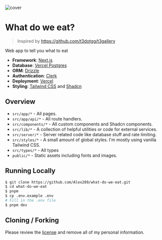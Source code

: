 ![cover](https://repository-images.githubusercontent.com/306412712/6db8458b-8415-407c-9629-712720d57cb1)

# What do we eat?

> Inspired by https://github.com/t3dotgg/t3gallery

Web app to tell you what to eat

- **Framework**: [Next.js](https://nextjs.org/)
- **Database**: [Vercel Postgres](https://vercel.com/docs/storage/vercel-postgres)
- **ORM**: [Drizzle](https://orm.drizzle.team/)
- **Authentication**: [Clerk](https://clerk.com/)
- **Deployment**: [Vercel](https://vercel.com)
- **Styling**: [Tailwind CSS](https://tailwindcss.com/) and [Shadcn](https://ui.shadcn.com/)

## Overview

- `src/app/*` - All pages.
- `src/app/api/*` - All route handlers.
- `src/components/*` - All custom components and Shadcn components.
- `src/lib/*` - A collection of helpful utilities or code for external services.
- `src/server/*` - Server related code like database stuff and rate limiting.
- `src/styles/*` - A small amount of global styles. I'm mostly using vanilla Tailwind CSS.
- `src/types/*` - All types
- `public/*` - Static assets including fonts and images.

## Running Locally

```bash
$ git clone https://github.com/Alex289/what-do-we-eat.git
$ cd what-do-we-eat
$ pnpm
$ cp .env.example .env
# Fill in the .env file
$ pnpm dev
```

## Cloning / Forking

Please review the [license](https://github.com/Alex289/what-do-we-eat/blob/main/LICENSE) and remove all of my personal information.
